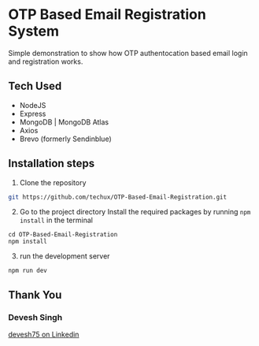 # OTP Based Email Registration System
Simple demonstration to show how OTP authentocation based email login and registration works.

## Tech Used
 - NodeJS
 - Express
 - MongoDB | MongoDB Atlas
 - Axios
 - Brevo (formerly Sendinblue)


## Installation steps
1. Clone the repository
```bash
git https://github.com/techux/OTP-Based-Email-Registration.git
```
2. Go to the project directory Install the required packages by running `npm install` in the terminal
```
cd OTP-Based-Email-Registration
npm install
```

3. run the development server
 ```
 npm run dev
 ```


## Thank You 
### Devesh Singh
[devesh75 on Linkedin](https://www.linkedin.com/in/devesh75/)